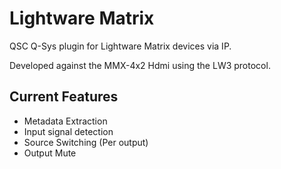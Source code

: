 # Lightware Matrix

QSC Q-Sys plugin for Lightware Matrix devices via IP.

Developed against the MMX-4x2 Hdmi using the LW3 protocol.

## Current Features

- Metadata Extraction
- Input signal detection
- Source Switching (Per output)
- Output Mute
